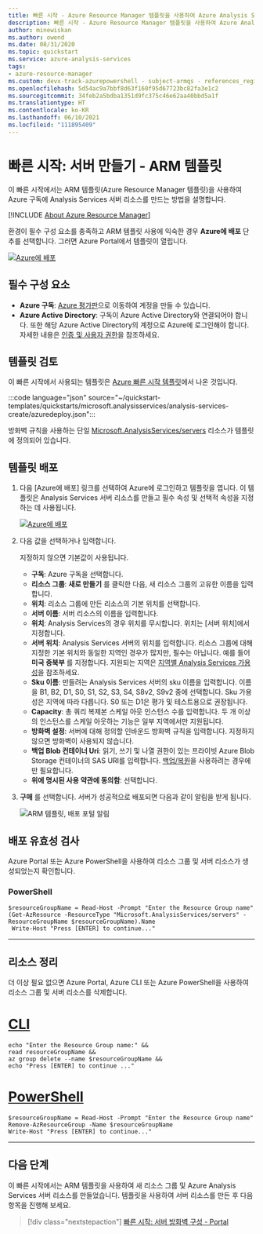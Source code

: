 ```yaml
---
title: 빠른 시작 - Azure Resource Manager 템플릿을 사용하여 Azure Analysis Services 서버 리소스 만들기
description: 빠른 시작 - Azure Resource Manager 템플릿을 사용하여 Azure Analysis Services 서버 리소스 만들기
author: minewiskan
ms.author: owend
ms.date: 08/31/2020
ms.topic: quickstart
ms.service: azure-analysis-services
tags:
- azure-resource-manager
ms.custom: devx-track-azurepowershell - subject-armqs - references_regions - mode-arm
ms.openlocfilehash: 5d54ac9a7bbf8d63f160f95d67723bc82fa3e1c2
ms.sourcegitcommit: 34feb2a5bdba1351d9fc375c46e62aa40bbd5a1f
ms.translationtype: HT
ms.contentlocale: ko-KR
ms.lasthandoff: 06/10/2021
ms.locfileid: "111895409"
---
```

# <a name="quickstart-create-a-server---arm-template"></a>빠른 시작: 서버 만들기 - ARM 템플릿

이 빠른 시작에서는 ARM 템플릿(Azure Resource Manager 템플릿)을 사용하여 Azure 구독에 Analysis Services 서버 리소스를 만드는 방법을 설명합니다.

[!INCLUDE [About Azure Resource Manager](../../includes/resource-manager-quickstart-introduction.md)]

환경이 필수 구성 요소를 충족하고 ARM 템플릿 사용에 익숙한 경우 **Azure에 배포** 단추를 선택합니다. 그러면 Azure Portal에서 템플릿이 열립니다.

[![Azure에 배포](../media/template-deployments/deploy-to-azure.svg)](https://portal.azure.com/#create/Microsoft.Template/uri/https%3A%2F%2Fraw.githubusercontent.com%2FAzure%2Fazure-quickstart-templates%2Fmaster%2Fquickstarts%2Fmicrosoft.analysisservices%2Fanalysis-services-create%2Fazuredeploy.json)

## <a name="prerequisites"></a>필수 구성 요소

* **Azure 구독**: [Azure 평가판](https://azure.microsoft.com/offers/ms-azr-0044p/)으로 이동하여 계정을 만들 수 있습니다.
* **Azure Active Directory**: 구독이 Azure Active Directory와 연결되어야 합니다. 또한 해당 Azure Active Directory의 계정으로 Azure에 로그인해야 합니다. 자세한 내용은 [인증 및 사용자 권한](analysis-services-manage-users.md)을 참조하세요.

## <a name="review-the-template"></a>템플릿 검토

이 빠른 시작에서 사용되는 템플릿은 [Azure 빠른 시작 템플릿](https://azure.microsoft.com/resources/templates/analysis-services-create/)에서 나온 것입니다.

:::code language="json" source="~/quickstart-templates/quickstarts/microsoft.analysisservices/analysis-services-create/azuredeploy.json":::

방화벽 규칙을 사용하는 단일 [Microsoft.AnalysisServices/servers](/azure/templates/microsoft.analysisservices/servers) 리소스가 템플릿에 정의되어 있습니다.

## <a name="deploy-the-template"></a>템플릿 배포

1. 다음 [Azure에 배포] 링크를 선택하여 Azure에 로그인하고 템플릿을 엽니다. 이 템플릿은 Analysis Services 서버 리소스를 만들고 필수 속성 및 선택적 속성을 지정하는 데 사용됩니다.

   [![Azure에 배포](../media/template-deployments/deploy-to-azure.svg)](https://portal.azure.com/#create/Microsoft.Template/uri/https%3A%2F%2Fraw.githubusercontent.com%2FAzure%2Fazure-quickstart-templates%2Fmaster%2Fquickstarts%2Fmicrosoft.analysisservices%2Fanalysis-services-create%2Fazuredeploy.json)

2. 다음 값을 선택하거나 입력합니다.

    지정하지 않으면 기본값이 사용됩니다.

    * **구독**: Azure 구독을 선택합니다.
    * **리소스 그룹**: **새로 만들기** 를 클릭한 다음, 새 리소스 그룹의 고유한 이름을 입력합니다.
    * **위치**: 리소스 그룹에 만든 리소스의 기본 위치를 선택합니다.
    * **서버 이름**: 서버 리소스의 이름을 입력합니다. 
    * **위치**: Analysis Services의 경우 위치를 무시합니다. 위치는 [서버 위치]에서 지정합니다.
    * **서버 위치**: Analysis Services 서버의 위치를 입력합니다. 리소스 그룹에 대해 지정한 기본 위치와 동일한 지역인 경우가 많지만, 필수는 아닙니다. 예를 들어 **미국 중북부** 를 지정합니다. 지원되는 지역은 [지역별 Analysis Services 가용성](analysis-services-overview.md#availability-by-region)을 참조하세요.
    * **Sku 이름**: 만들려는 Analysis Services 서버의 sku 이름을 입력합니다. 이름을 B1, B2, D1, S0, S1, S2, S3, S4, S8v2, S9v2 중에 선택합니다. Sku 가용성은 지역에 따라 다릅니다. S0 또는 D1은 평가 및 테스트용으로 권장됩니다.
    * **Capacity**: 총 쿼리 복제본 스케일 아웃 인스턴스 수를 입력합니다. 두 개 이상의 인스턴스를 스케일 아웃하는 기능은 일부 지역에서만 지원됩니다.
    * **방화벽 설정**: 서버에 대해 정의할 인바운드 방화벽 규칙을 입력합니다. 지정하지 않으면 방화벽이 사용되지 않습니다.
    * **백업 Blob 컨테이너 Uri**: 읽기, 쓰기 및 나열 권한이 있는 프라이빗 Azure Blob Storage 컨테이너의 SAS URI를 입력합니다. [백업/복원](analysis-services-backup.md)을 사용하려는 경우에만 필요합니다.
    * **위에 명시된 사용 약관에 동의함**: 선택합니다.

3. **구매** 를 선택합니다. 서버가 성공적으로 배포되면 다음과 같이 알림을 받게 됩니다.

   ![ARM 템플릿, 배포 포털 알림](./media/analysis-services-create-template/notification.png)

## <a name="validate-the-deployment"></a>배포 유효성 검사

Azure Portal 또는 Azure PowerShell을 사용하여 리소스 그룹 및 서버 리소스가 생성되었는지 확인합니다.

### <a name="powershell"></a>PowerShell

```azurepowershell-interactive
$resourceGroupName = Read-Host -Prompt "Enter the Resource Group name"
(Get-AzResource -ResourceType "Microsoft.AnalysisServices/servers" -ResourceGroupName $resourceGroupName).Name
 Write-Host "Press [ENTER] to continue..."
```

---

## <a name="clean-up-resources"></a>리소스 정리

더 이상 필요 없으면 Azure Portal, Azure CLI 또는 Azure PowerShell을 사용하여 리소스 그룹 및 서버 리소스를 삭제합니다.

# <a name="cli"></a>[CLI](#tab/CLI)

```azurecli-interactive
echo "Enter the Resource Group name:" &&
read resourceGroupName &&
az group delete --name $resourceGroupName &&
echo "Press [ENTER] to continue ..."
```

# <a name="powershell"></a>[PowerShell](#tab/PowerShell)

```azurepowershell-interactive
$resourceGroupName = Read-Host -Prompt "Enter the Resource Group name"
Remove-AzResourceGroup -Name $resourceGroupName
Write-Host "Press [ENTER] to continue..."
```

---

## <a name="next-steps"></a>다음 단계

이 빠른 시작에서는 ARM 템플릿을 사용하여 새 리소스 그룹 및 Azure Analysis Services 서버 리소스를 만들었습니다. 템플릿을 사용하여 서버 리소스를 만든 후 다음 항목을 진행해 보세요.

> [!div class="nextstepaction"]
> [빠른 시작: 서버 방화벽 구성 - Portal](analysis-services-qs-firewall.md)   
